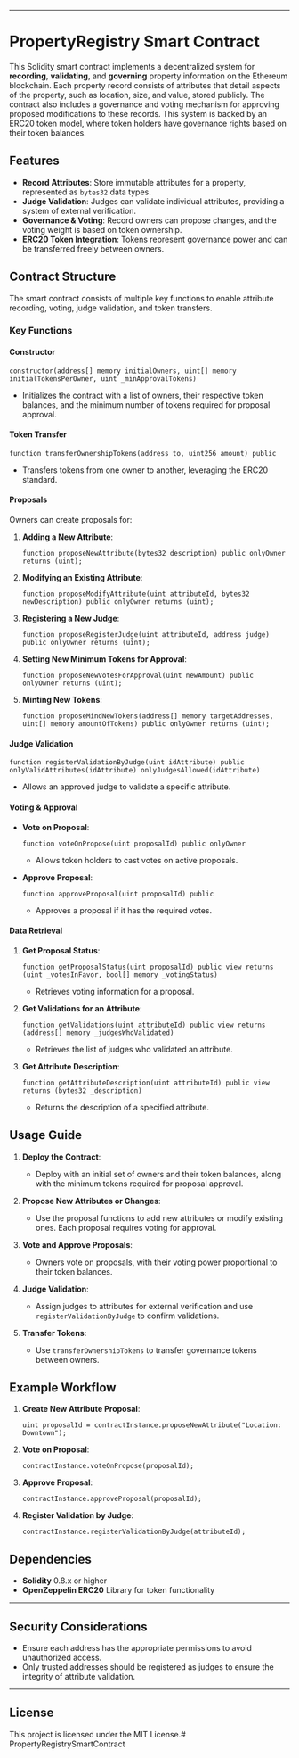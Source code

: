 
---

# PropertyRegistry Smart Contract

This Solidity smart contract implements a decentralized system for **recording**, **validating**, and **governing** property information on the Ethereum blockchain. Each property record consists of attributes that detail aspects of the property, such as location, size, and value, stored publicly. The contract also includes a governance and voting mechanism for approving proposed modifications to these records. This system is backed by an ERC20 token model, where token holders have governance rights based on their token balances.

## Features

- **Record Attributes**: Store immutable attributes for a property, represented as `bytes32` data types.
- **Judge Validation**: Judges can validate individual attributes, providing a system of external verification.
- **Governance & Voting**: Record owners can propose changes, and the voting weight is based on token ownership.
- **ERC20 Token Integration**: Tokens represent governance power and can be transferred freely between owners.

## Contract Structure

The smart contract consists of multiple key functions to enable attribute recording, voting, judge validation, and token transfers.

### Key Functions

#### Constructor

```solidity
constructor(address[] memory initialOwners, uint[] memory initialTokensPerOwner, uint _minApprovalTokens)
```

- Initializes the contract with a list of owners, their respective token balances, and the minimum number of tokens required for proposal approval.

#### Token Transfer

```solidity
function transferOwnershipTokens(address to, uint256 amount) public
```

- Transfers tokens from one owner to another, leveraging the ERC20 standard.

#### Proposals

Owners can create proposals for:
1. **Adding a New Attribute**:
   ```solidity
   function proposeNewAttribute(bytes32 description) public onlyOwner returns (uint);
   ```

2. **Modifying an Existing Attribute**:
   ```solidity
   function proposeModifyAttribute(uint attributeId, bytes32 newDescription) public onlyOwner returns (uint);
   ```

3. **Registering a New Judge**:
   ```solidity
   function proposeRegisterJudge(uint attributeId, address judge) public onlyOwner returns (uint);
   ```

4. **Setting New Minimum Tokens for Approval**:
   ```solidity
   function proposeNewVotesForApproval(uint newAmount) public onlyOwner returns (uint);
   ```

5. **Minting New Tokens**:
   ```solidity
   function proposeMindNewTokens(address[] memory targetAddresses, uint[] memory amountOfTokens) public onlyOwner returns (uint);
   ```

#### Judge Validation

```solidity
function registerValidationByJudge(uint idAttribute) public onlyValidAttributes(idAttribute) onlyJudgesAllowed(idAttribute)
```

- Allows an approved judge to validate a specific attribute.

#### Voting & Approval

- **Vote on Proposal**:
   ```solidity
   function voteOnPropose(uint proposalId) public onlyOwner
   ```
   - Allows token holders to cast votes on active proposals.

- **Approve Proposal**:
   ```solidity
   function approveProposal(uint proposalId) public
   ```
   - Approves a proposal if it has the required votes.

#### Data Retrieval

1. **Get Proposal Status**:
   ```solidity
   function getProposalStatus(uint proposalId) public view returns (uint _votesInFavor, bool[] memory _votingStatus)
   ```
   - Retrieves voting information for a proposal.

2. **Get Validations for an Attribute**:
   ```solidity
   function getValidations(uint attributeId) public view returns (address[] memory _judgesWhoValidated)
   ```
   - Retrieves the list of judges who validated an attribute.

3. **Get Attribute Description**:
   ```solidity
   function getAttributeDescription(uint attributeId) public view returns (bytes32 _description)
   ```
   - Returns the description of a specified attribute.

## Usage Guide

1. **Deploy the Contract**:
   - Deploy with an initial set of owners and their token balances, along with the minimum tokens required for proposal approval.

2. **Propose New Attributes or Changes**:
   - Use the proposal functions to add new attributes or modify existing ones. Each proposal requires voting for approval.

3. **Vote and Approve Proposals**:
   - Owners vote on proposals, with their voting power proportional to their token balances.

4. **Judge Validation**:
   - Assign judges to attributes for external verification and use `registerValidationByJudge` to confirm validations.

5. **Transfer Tokens**:
   - Use `transferOwnershipTokens` to transfer governance tokens between owners.

## Example Workflow

1. **Create New Attribute Proposal**:
   ```solidity
   uint proposalId = contractInstance.proposeNewAttribute("Location: Downtown");
   ```

2. **Vote on Proposal**:
   ```solidity
   contractInstance.voteOnPropose(proposalId);
   ```

3. **Approve Proposal**:
   ```solidity
   contractInstance.approveProposal(proposalId);
   ```

4. **Register Validation by Judge**:
   ```solidity
   contractInstance.registerValidationByJudge(attributeId);
   ```

## Dependencies

- **Solidity** 0.8.x or higher
- **OpenZeppelin ERC20** Library for token functionality

---

## Security Considerations

- Ensure each address has the appropriate permissions to avoid unauthorized access.
- Only trusted addresses should be registered as judges to ensure the integrity of attribute validation.

---

## License

This project is licensed under the MIT License.# PropertyRegistrySmartContract

